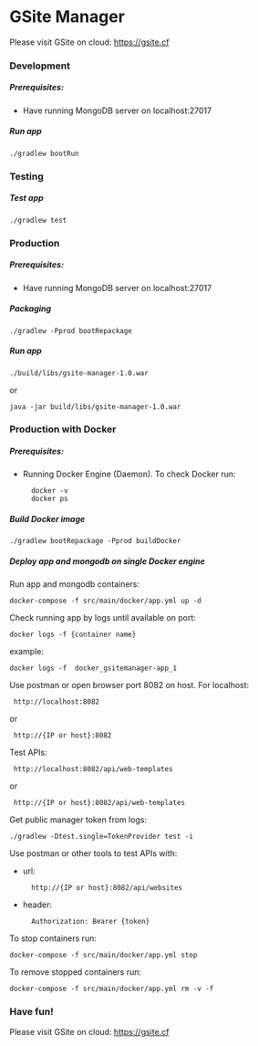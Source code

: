 # GSite Manager
Please visit GSite on cloud: https://gsite.cf

### Development
##### Prerequisites:
- Have running MongoDB server on localhost:27017

##### Run app
    
    ./gradlew bootRun

### Testing
##### Test app
 
    ./gradlew test
    
    
### Production
##### Prerequisites:
- Have running MongoDB server on localhost:27017

##### Packaging
    
    ./gradlew -Pprod bootRepackage
##### Run app
    
    ./build/libs/gsite-manager-1.0.war
or

    java -jar build/libs/gsite-manager-1.0.war

### Production with Docker
##### Prerequisites:
- Running Docker Engine (Daemon). To check Docker run:
    
        docker -v
        docker ps
        
##### Build Docker image
      
    ./gradlew bootRepackage -Pprod buildDocker
        
##### Deploy app and mongodb on single Docker engine
Run app and mongodb containers:

    docker-compose -f src/main/docker/app.yml up -d

Check running app by logs until available on port:
    
    docker logs -f {container name} 
example:

    docker logs -f  docker_gsitemanager-app_1
Use postman or open browser port 8082 on host. For localhost:
     
     http://localhost:8082
or 
   
     http://{IP or host}:8082

Test APIs:
    
     http://localhost:8082/api/web-templates
or
     
     http://{IP or host}:8082/api/web-templates
     
Get public manager token from logs:
    
    ./gradlew -Dtest.single=TokenProvider test -i

Use postman or other tools to test APIs with:
- url: 
    
        http://{IP or host}:8082/api/websites
        
- header:
        
        Authorization: Bearer {token}

To stop containers run:

    docker-compose -f src/main/docker/app.yml stop
    
To remove stopped containers run:

    docker-compose -f src/main/docker/app.yml rm -v -f   
    
### Have fun!    
Please visit GSite on cloud: https://gsite.cf
